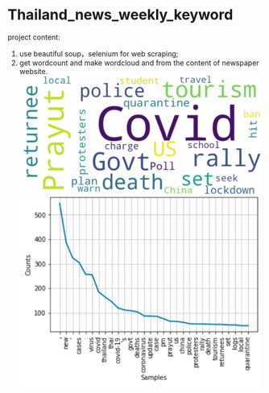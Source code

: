 # Thailand_news_weekly_keyword

project content:
1. use beautiful soup，selenium for web scraping; 
2. get wordcount and make wordcloud and from the content of newspaper website.
![Alt](asset/output.png)
![Alt](asset/WordCount.png)
